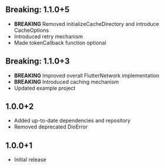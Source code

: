 ## Breaking: 1.1.0+5

* **BREAKING**  Removed initializeCacheDirectory and introduce CacheOptions
* Introduced retry mechanism
* Made tokenCallback function optional

## Breaking: 1.1.0+3

* **BREAKING**  Improved overall FlutterNetwork implementation
* **BREAKING**  Introduced caching mechanism
* Updated example project

## 1.0.0+2

* Added up-to-date dependencies and repository
* Removed deprecated DioError

## 1.0.0+1

* Initial release
